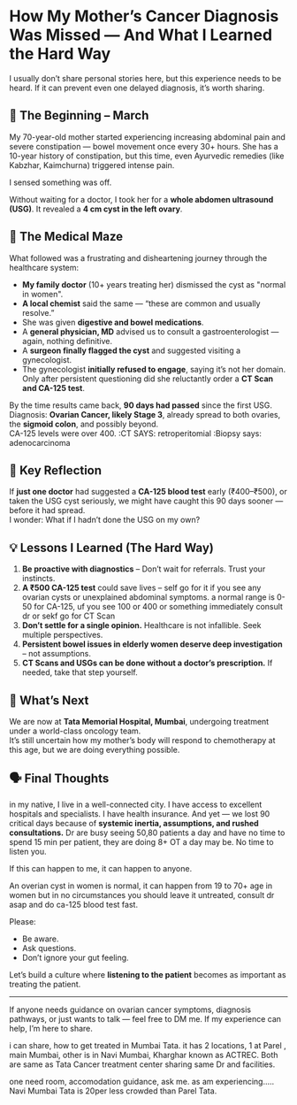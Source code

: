 
# How My Mother’s Cancer Diagnosis Was Missed — And What I Learned the Hard Way

I usually don’t share personal stories here, but this experience needs to be heard. If it can prevent even one delayed diagnosis, it’s worth sharing.

## 📅 The Beginning – March
My 70-year-old mother started experiencing increasing abdominal pain and severe constipation — bowel movement once every 30+ hours. She has a 10-year history of constipation, but this time, even Ayurvedic remedies (like Kabzhar, Kaimchurna) triggered intense pain.  

I sensed something was off.

Without waiting for a doctor, I took her for a **whole abdomen ultrasound (USG)**. It revealed a **4 cm cyst in the left ovary**.

## 🏥 The Medical Maze
What followed was a frustrating and disheartening journey through the healthcare system:

- **My family doctor** (10+ years treating her) dismissed the cyst as "normal in women".
- **A local chemist** said the same — “these are common and usually resolve.”
- She was given **digestive and bowel medications**.
- A **general physician, MD** advised us to consult a gastroenterologist — again, nothing definitive.
- A **surgeon finally flagged the cyst** and suggested visiting a gynecologist.
- The gynecologist **initially refused to engage**, saying it’s not her domain. Only after persistent questioning did she reluctantly order a **CT Scan and CA-125 test**.

By the time results came back, **90 days had passed** since the first USG.  
Diagnosis: **Ovarian Cancer, likely Stage 3**, already spread to both ovaries, the **sigmoid colon**, and possibly beyond.  
CA-125 levels were over 400.
:CT SAYS: retroperitomial
:Biopsy says: adenocarcinoma

## 🧠 Key Reflection
If **just one doctor** had suggested a **CA-125 blood test** early (₹400–₹500), or taken the USG cyst seriously, we might have caught this 90 days sooner — before it had spread.  
I wonder: What if I hadn’t done the USG on my own?

## 💡 Lessons I Learned (The Hard Way)
1. **Be proactive with diagnostics** – Don’t wait for referrals. Trust your instincts.
2. **A ₹500 CA-125 test** could save lives – self go for it if you see any ovarian cysts or unexplained abdominal symptoms. a normal range is 0-50 for CA-125, uf you see 100 or 400 or something immediately consult dr or sekf go for CT Scan
3. **Don’t settle for a single opinion.** Healthcare is not infallible. Seek multiple perspectives.
4. **Persistent bowel issues in elderly women deserve deep investigation** – not assumptions.
5. **CT Scans and USGs can be done without a doctor’s prescription.** If needed, take that step yourself.

## 🙏 What’s Next
We are now at **Tata Memorial Hospital, Mumbai**, undergoing treatment under a world-class oncology team.  
It’s still uncertain how my mother’s body will respond to chemotherapy at this age, but we are doing everything possible.

## 🗣️ Final Thoughts
in my native, I live in a well-connected city. I have access to excellent hospitals and specialists. I have health insurance. And yet — we lost 90 critical days because of **systemic inertia, assumptions, and rushed consultations.**
Dr are busy seeing 50,80 patients a day and have no time to spend 15 min per patient, they are doing 8+ OT a day may be. No time to listen you.

If this can happen to me, it can happen to anyone.

An overian cyst in women is normal, it can happen from 19 to 70+ age in women but in no circumstances you should leave it untreated, consult dr asap and do ca-125 blood test fast.

Please:
- Be aware.
- Ask questions.
- Don’t ignore your gut feeling.

Let’s build a culture where **listening to the patient** becomes as important as treating the patient.

---

If anyone needs guidance on ovarian cancer symptoms, diagnosis pathways, or just wants to talk — feel free to DM me. If my experience can help, I’m here to share.

i can share, how to get treated in Mumbai Tata. it has 2 locations, 1 at Parel , main Mumbai, other is in Navi Mumbai, Kharghar known as ACTREC.
Both are same as Tata Cancer treatment center sharing same Dr and facilities.

one need room, accomodation guidance, ask me. as am experiencing.....
Navi Mumbai Tata is 20per less crowded than Parel Tata.
